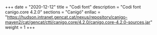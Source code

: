 +++
date        = "2020-12-12"
title       = "Codi font"
description = "Codi font canigo.core 4.2.0"
sections    = "Canigó"
enllac		= "https://hudson.intranet.gencat.cat/nexus/repository/canigo-maven2/cat/gencat/ctti/canigo.core/4.2.0/canigo.core-4.2.0-sources.jar"
weight		= 1
+++
